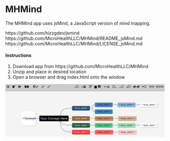 <h1>MHMind</h1>

<p>The MHMind app uses jsMind, a JavaScript version of mind mapping.</p>

<p>https://github.com/hizzgdev/jsmind<br>
https://github.com/MicroHealthLLC/MHMind/README_jsMind.md<br>
https://github.com/MicroHealthLLC/MHMind/LICENSE_jsMind.md</p>

<h4>Instructions</h4>
<ol>
<li>Download app from https://github.com/MicroHealthLLC/MHMind</li>
<li>Unzip and place in desired location</li>
<li>Open a browser and drag index.html onto the window</li>
</ol>

<p><img src="screenshots/mhmind_screenshot.jpg" /></p>
